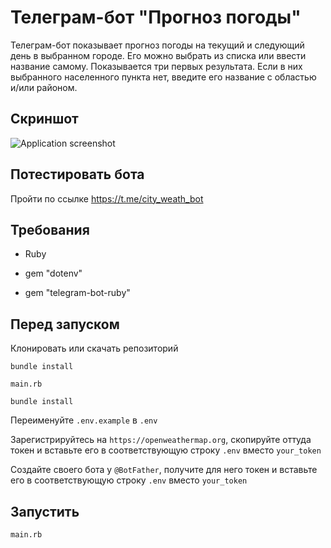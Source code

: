 # Телеграм-бот "Прогноз погоды"
Телеграм-бот показывает прогноз погоды на текущий и следующий день в выбранном городе. Его можно выбрать из списка или ввести название самому. Показывается три первых результата. Если в них выбранного населенного пункта нет, введите его название с областью и/или районом.

## Скриншот
![Application screenshot](https://github.com/dmentry/WeatherForecastBot/blob/master/Screenshot.jpg)

## Потестировать бота
Пройти по ссылке
https://t.me/city_weath_bot

## Требования
* Ruby

* gem "dotenv"

* gem "telegram-bot-ruby"

## Перед запуском
Клонировать или скачать репозиторий

```
bundle install
```

```
main.rb
```

```
bundle install
```

Переименуйте `.env.example` в `.env`

Зарегистрируйтесь на `https://openweathermap.org`, скопируйте оттуда токен и вставьте его в соответствующую строку `.env` вместо `your_token`

Создайте своего бота у `@BotFather`, получите для него токен и вставьте его в соответствующую строку `.env` вместо `your_token`

## Запустить
```
main.rb
```
